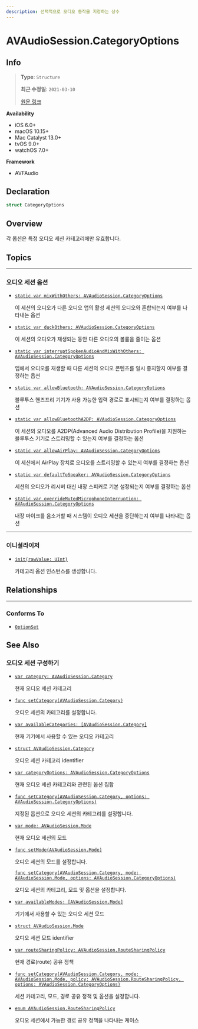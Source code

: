 ```yaml
---
description: 선택적으로 오디오 동작을 지정하는 상수
---
```


# AVAudioSession.CategoryOptions

## Info
> **Type**: `Structure`
>
> **최근 수정일**: `2021-03-10`
>
> [원문 링크](https://developer.apple.com/documentation/avfaudio/avaudiosession/categoryoptions)

**Availability**

- iOS 6.0+
- macOS 10.15+
- Mac Catalyst 13.0+
- tvOS 9.0+
- watchOS 7.0+

**Framework**

- AVFAudio

## Declaration

```swift
struct CategoryOptions
```

## Overview

각 옵션은 특정 오디오 세션 카테고리에만 유효합니다.

## Topics

---

### 오디오 세션 옵션

- [`static var mixWithOthers: AVAudioSession.CategoryOptions`](https://developer.apple.com/documentation/avfaudio/avaudiosession/categoryoptions/1616611-mixwithothers)

  이 세션의 오디오가 다른 오디오 앱의 활성 세션의 오디오와 혼합되는지 여부를 나타내는 옵션

- [`static var duckOthers: AVAudioSession.CategoryOptions`](https://developer.apple.com/documentation/avfaudio/avaudiosession/categoryoptions/1616618-duckothers)

  이 세션의 오디오가 재생되는 동안 다른 오디오의 볼륨을 줄이는 옵션

- [`static var interruptSpokenAudioAndMixWithOthers: AVAudioSession.CategoryOptions`](https://developer.apple.com/documentation/avfaudio/avaudiosession/categoryoptions/1616534-interruptspokenaudioandmixwithot)

  앱에서 오디오를 재생할 때 다른 세션의 오디오 콘텐츠를 일시 중지할지 여부를 결정하는 옵션

- [`static var allowBluetooth: AVAudioSession.CategoryOptions`](https://developer.apple.com/documentation/avfaudio/avaudiosession/categoryoptions/1616518-allowbluetooth)

  블루투스 핸즈프리 기기가 사용 가능한 입력 경로로 표시되는지 여부를 결정하는 옵션

- [`static var allowBluetoothA2DP: AVAudioSession.CategoryOptions`](https://developer.apple.com/documentation/avfaudio/avaudiosession/categoryoptions/1771735-allowbluetootha2dp)

  이 세션의 오디오를 A2DP(Advanced Audio Distribution Profile)을 지원하는 블루투스 기기로 스트리밍할 수 있는지 여부를 결정하는 옵션

- [`static var allowAirPlay: AVAudioSession.CategoryOptions`](https://developer.apple.com/documentation/avfaudio/avaudiosession/categoryoptions/1771736-allowairplay)

  이 세션에서 AirPlay 장치로 오디오를 스트리밍할 수 있는지 여부를 결정하는 옵션

- [`static var defaultToSpeaker: AVAudioSession.CategoryOptions`](https://developer.apple.com/documentation/avfaudio/avaudiosession/categoryoptions/1616462-defaulttospeaker)

  세션의 오디오가 리시버 대신 내장 스피커로 기본 설정되는지 여부를 결정하는 옵션

- [`static var overrideMutedMicrophoneInterruption: AVAudioSession.CategoryOptions`](https://developer.apple.com/documentation/avfaudio/avaudiosession/categoryoptions/3727255-overridemutedmicrophoneinterrupt)

  내장 마이크를 음소거할 때 시스템이 오디오 세션을 중단하는지 여부를 나타내는 옵션

---

### 이니셜라이저

- [`init(rawValue: UInt)`](https://developer.apple.com/documentation/avfaudio/avaudiosession/categoryoptions/1624971-init)

  카테고리 옵션 인스턴스를 생성합니다.

## Relationships

---

### Conforms To

- [`OptionSet`](https://developer.apple.com/documentation/swift/optionset)

## See Also

### 오디오 세션 구성하기

- [`var category: AVAudioSession.Category`](https://developer.apple.com/documentation/avfaudio/avaudiosession/1616615-category)

  현재 오디오 세션 카테고리

- [`func setCategory(AVAudioSession.Category)`](https://developer.apple.com/documentation/avfaudio/avaudiosession/1616583-setcategory)

  오디오 세션의 카테고리를 설정합니다.

- [`var availableCategories: [AVAudioSession.Category]`](https://developer.apple.com/documentation/avfaudio/avaudiosession/1616591-availablecategories)

  현재 기기에서 사용할 수 있는 오디오 카테고리 

- [`struct AVAudioSession.Category`](https://developer.apple.com/documentation/avfaudio/avaudiosession/category)

  오디오 세션 카테고리 identifier

- [`var categoryOptions: AVAudioSession.CategoryOptions`](https://developer.apple.com/documentation/avfaudio/avaudiosession/1616503-categoryoptions)

  현재 오디오 세션 카테고리와 관련된 옵션 집합

- [`func setCategory(AVAudioSession.Category, options: AVAudioSession.CategoryOptions)`](https://developer.apple.com/documentation/avfaudio/avaudiosession/1616442-setcategory)

  지정된 옵션으로 오디오 세션의 카테고리를 설정합니다.

- [`var mode: AVAudioSession.Mode`](https://developer.apple.com/documentation/avfaudio/avaudiosession/1616508-mode)

  현재 오디오 세션의 모드

- [`func setMode(AVAudioSession.Mode)`](https://developer.apple.com/documentation/avfaudio/avaudiosession/1616614-setmode)

  오디오 세션의 모드를 설정합니다.

  [`func setCategory(AVAudioSession.Category, mode: AVAudioSession.Mode, options: AVAudioSession.CategoryOptions)`](https://developer.apple.com/documentation/avfaudio/avaudiosession/1771734-setcategory)

  오디오 세션의 카테고리, 모드 및 옵션을 설정합니다.

- [`var availableModes: [AVAudioSession.Mode]`](https://developer.apple.com/documentation/avfaudio/avaudiosession/1616517-availablemodes)

  기기에서 사용할 수 있는 오디오 세션 모드

- [`struct AVAudioSession.Mode`](https://developer.apple.com/documentation/avfaudio/avaudiosession/mode)

  오디오 세션 모드 identifier

- [`var routeSharingPolicy: AVAudioSession.RouteSharingPolicy`](https://developer.apple.com/documentation/avfaudio/avaudiosession/2887118-routesharingpolicy)

  현재 경로(route) 공유 정책

- [`func setCategory(AVAudioSession.Category, mode: AVAudioSession.Mode, policy: AVAudioSession.RouteSharingPolicy, options: AVAudioSession.CategoryOptions)`](https://developer.apple.com/documentation/avfaudio/avaudiosession/2887480-setcategory)

  세션 카테고리, 모드, 경로 공유 정책 및 옵션을 설정합니다.

- [`enum AVAudioSession.RouteSharingPolicy`](https://developer.apple.com/documentation/avfaudio/avaudiosession/routesharingpolicy)

  오디오 세션에서 가능한 경로 공유 정책을 나타내는 케이스